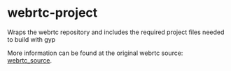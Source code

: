 webrtc-project
==============

Wraps the webrtc repository and includes the required project files needed to build with gyp


More information can be found at the original webrtc source: [webrtc_source].

[webrtc_source]: https://chromium.googlesource.com/external/webrtc


